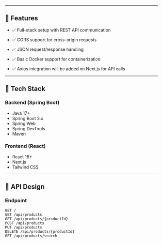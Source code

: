 
---

## 🚀 Features

- ✅ Full-stack setup with REST API communication
- ✅ CORS support for cross-origin requests
- ✅ JSON request/response handling
- ✅ Basic Docker support for containerization

- ✅ Axios integration will be added on Next.js for API calls

---

## 🧰 Tech Stack

### Backend (Spring Boot)
- Java 17+
- Spring Boot 3.x
- Spring Web
- Spring DevTools
- Maven

### Frontend (React)
- React 18+
- Next.js
- Tailwind CSS

---

## 🔌 API Design

### Endpoint

```http
GET /
GET /api/products
GET /api/products/{productId}
POST /api/products
PUT /api/products
DELETE /api/products/{productId}
GET /api/products/search
